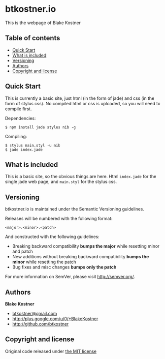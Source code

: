 # btkostner.io

This is the webpage of Blake Kostner

## Table of contents

- [Quick Start](#quick-start)
- [What is included](#what-is-included)
- [Versioning](#versioning)
- [Authors](#authors)
- [Copyright and license](#copyright-and-license)

## Quick Start

This is currently a basic site, just html (in the form of jade) and css
(in the form of stylus css). No compiled html or css is uploaded, so you will
need to compile first.

Dependencies:
```
$ npm install jade stylus nib -g
```

Compiling:
```
$ stylus main.styl -u nib
$ jade index.jade
```

## What is included

This is a basic site, so the obvious things are here. Html `index.jade` for the
single jade web page, and `main.styl` for the stylus css.

## Versioning

btkostner.io is maintained under the Semantic Versioning guidelines.

Releases will be numbered with the following format:

`<major>.<minor>.<patch>`

And constructed with the following guidelines:

- Breaking backward compatibility **bumps the major** while resetting minor and patch
- New additions without breaking backward compatibility **bumps the minor** while resetting the patch
- Bug fixes and misc changes **bumps only the patch**

For more information on SemVer, please visit <http://semver.org/>.

## Authors

**Blake Kostner**
- <btkostner@gmail.com>
- <http://plus.google.com/u/0/+BlakeKostner>
- <http://github.com/btkostner>

## Copyright and license

Original code released under [the MIT license](LICENSE)
